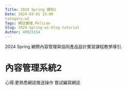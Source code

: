 ```yaml
---
Title: 2024 Spring 課程1
Date: 2024-03-01 15:00
Category:w2
Tags: 網誌擴增,Pelican
Slug: 2024-Spring-w1-blog-tutorial
Author: 40923154
---
```


2024 Spring 網際內容管理與協同產品設計實習課程教學導引.

<!-- PELICAN_END_SUMMARY -->

# 內容管理系統2
心得:更熟悉網誌推送操作 嘗試編寫網誌
